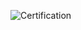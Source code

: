 ![Certification](https://udemy-certificate.s3.amazonaws.com/image/UC-0169562c-2dcf-4252-8a60-b134e98d7b5d.jpg?v=1628789571000)